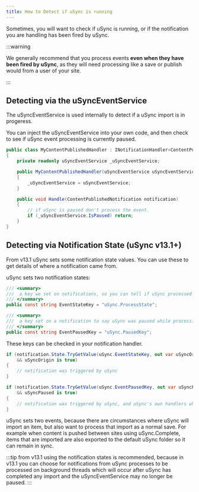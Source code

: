 ```yaml
---
title: How to Detect if uSync is running
--- 
```


Sometimes, you will want to check if uSync is running, or if the notification you are handling has been fired by uSync.

:::warning

We generally recommend that you process events **even when they have been fired by uSync**, as they will need processing like a save or publish would from a user of your site.

:::

## Detecting via the uSyncEventService

The uSyncEventService is used internally to detect if a uSync import is in progeress. 

You can inject the uSyncEventService into your own code, and then check to see if uSync event processing is currently paused. 

```cs
public class MyContentPublishedHandler : INotificationHandler<ContentPublishedNotification>
{
    private readonly uSyncEventService _uSyncEventService;

    public MyContentPublishedHandler(uSyncEventService uSyncEventService)
    {
        _uSyncEventService = uSyncEventService;
    }

    public void Handle(ContentPublishedNotification notification)
    {
        // if uSync is paused don't process the event.
        if (_uSyncEventService.IsPaused) return;
    }
}
```

## Detecting via Notification State (uSync v13.1+)

From v13.1 uSync sets some notification state values. You can use these to get details of where a notification came from. 

uSync sets two notification states: 

```cs
/// <summary>
///  a key we set on notifications, so you can tell if uSync processed them,
/// </summary>
public const string EventStateKey = "uSync.ProcessState";

/// <summary>
///  a key set on a notification to say uSync was paused while processing the item.
/// </summary>
public const string EventPausedKey = "uSync.PausedKey";
```

These keys can be checked in your notification handler.

```cs
if (notification.State.TryGetValue(uSync.EventStateKey, out var uSyncOrigin) 
    && uSyncOrigin is true)
{
    // notification was triggered by uSync
}

if (notification.State.TryGetValue(uSync.EventPausedKey, out var uSyncPaused) 
    && uSyncPaused is true)
{
    // notification was triggered by uSync, and uSync's own handlers where paused 
}
```

uSync sets two events, because there are circumstances where uSync will import an item, but also want to process that import as a normal save. For example when 
content is pushed between sites using uSync.Complete, items that are imported are also exported to the default uSync folder so it can remain in sync.

:::tip
from v13.1 using the notification states is recommended, because in v13.1 you can choose for notifications from uSync processes to be processed on background threads which will occur after uSync has completed any import and the uSyncEventService may no longer be paused.
:::


